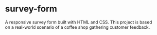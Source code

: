 # survey-form
A responsive survey form built with HTML and CSS. This project is based on a real-world scenario of a coffee shop gathering customer feedback.
